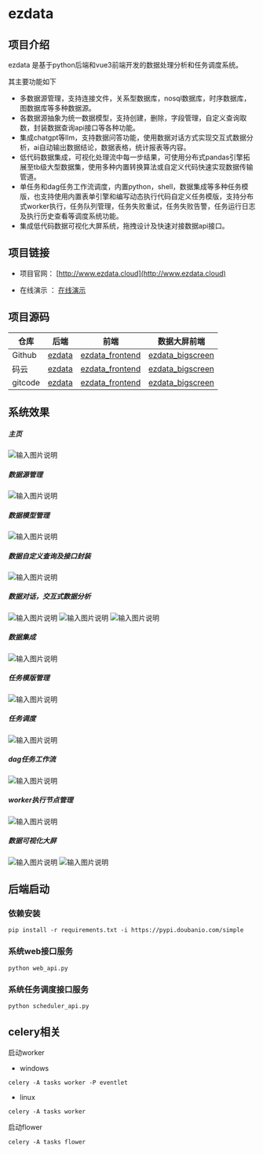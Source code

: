 ezdata
===============

项目介绍
-----------------------------------
ezdata 是基于python后端和vue3前端开发的数据处理分析和任务调度系统。

其主要功能如下
- 多数据源管理，支持连接文件，关系型数据库，nosql数据库，时序数据库，图数据库等多种数据源。
- 各数据源抽象为统一数据模型，支持创建，删除，字段管理，自定义查询取数，封装数据查询api接口等各种功能。
- 集成chatgpt等llm，支持数据问答功能，使用数据对话方式实现交互式数据分析，ai自动输出数据结论，数据表格，统计报表等内容。
- 低代码数据集成，可视化处理流中每一步结果，可使用分布式pandas引擎拓展至tb级大型数据集，使用多种内置转换算法或自定义代码快速实现数据传输管道。
- 单任务和dag任务工作流调度，内置python，shell，数据集成等多种任务模版，也支持使用内置表单引擎和编写动态执行代码自定义任务模版，支持分布式worker执行，任务队列管理，任务失败重试，任务失败告警，任务运行日志及执行历史查看等调度系统功能。
- 集成低代码数据可视化大屏系统，拖拽设计及快速对接数据api接口。

项目链接
-----------------------------------
- 项目官网：  [http://www.ezdata.cloud](http://www.ezdata.cloud)

- 在线演示 ： [在线演示](http://110.40.157.36)

[comment]: <> (- 开发文档：  [主项目文档]&#40;http://www.ezdata.cloud/docs/hello.html&#41;)

项目源码
-----------------------------------
| 仓库  | 后端  |前端 | 数据大屏前端   |
|--------------------|--------------------|--------------------|--------------------|
| Github | [ezdata](https://github.com/xuwei95/ezdata) | [ezdata_frontend](https://github.com/xuwei95/ezdata_frontend)  | [ezdata_bigscreen](https://github.com/xuwei95/ezdata_bigscreen)  |
| 码云  | [ezdata](https://gitee.com/xuwei95/ezdata) | [ezdata_frontend](https://gitee.com/xuwei95/ezdata_frontend)  | [ezdata_bigscreen](https://gitee.com/xuwei95/ezdata_bigscreen)  |
| gitcode  | [ezdata](https://gitcode.com/xuwei95/ezdata) | [ezdata_frontend](https://gitcode.com/xuwei95/ezdata_frontend)  | [ezdata_bigscreen](https://gitcode.com/xuwei95/ezdata_bigscreen)  |


系统效果
----
##### 主页
![输入图片说明](https://raw.githubusercontent.com/xuwei95/ezdata_press/master/images/dashboard.png?raw=true "在这里输入图片标题")
##### 数据源管理
![输入图片说明](https://raw.githubusercontent.com/xuwei95/ezdata_press/master/images/datasource.png?raw=true "在这里输入图片标题")
##### 数据模型管理
![输入图片说明](https://raw.githubusercontent.com/xuwei95/ezdata_press/master/images/datamodel.png?raw=true "在这里输入图片标题")
##### 数据自定义查询及接口封装
![输入图片说明](https://raw.githubusercontent.com/xuwei95/ezdata_press/master/images/data_query.png?raw=true "在这里输入图片标题")
##### 数据对话，交互式数据分析
![输入图片说明](https://raw.githubusercontent.com/xuwei95/ezdata_press/master/images/datachat_msg.png?raw=true "在这里输入图片标题")
![输入图片说明](https://raw.githubusercontent.com/xuwei95/ezdata_press/master/images/datachat_table.png?raw=true "在这里输入图片标题")
![输入图片说明](https://raw.githubusercontent.com/xuwei95/ezdata_press/master/images/datachat_chart.png?raw=true "在这里输入图片标题")
##### 数据集成
![输入图片说明](https://raw.githubusercontent.com/xuwei95/ezdata_press/master/images/etl.png?raw=true "在这里输入图片标题")
##### 任务模版管理
![输入图片说明](https://raw.githubusercontent.com/xuwei95/ezdata_press/master/images/task_template.png?raw=true "在这里输入图片标题")
##### 任务调度
![输入图片说明](https://raw.githubusercontent.com/xuwei95/ezdata_press/master/images/task_scheduler.png?raw=true "在这里输入图片标题")
##### dag任务工作流
![输入图片说明](https://raw.githubusercontent.com/xuwei95/ezdata_press/master/images/dag_detail.png?raw=true "在这里输入图片标题")
##### worker执行节点管理
![输入图片说明](https://raw.githubusercontent.com/xuwei95/ezdata_press/master/images/worker_ops.png?raw=true "在这里输入图片标题")
##### 数据可视化大屏
![输入图片说明](https://raw.githubusercontent.com/xuwei95/ezdata_press/master/images/bigscreen1.png?raw=true "在这里输入图片标题")
![输入图片说明](https://raw.githubusercontent.com/xuwei95/ezdata_press/master/images/bigscreen2.png?raw=true "在这里输入图片标题")



后端启动
----
### 依赖安装
```
pip install -r requirements.txt -i https://pypi.doubanio.com/simple
```
### 系统web接口服务
```
python web_api.py
```
### 系统任务调度接口服务
```
python scheduler_api.py
```
## celery相关
启动worker
- windows
```
celery -A tasks worker -P eventlet
```
- linux
```
celery -A tasks worker
```
启动flower
```
celery -A tasks flower
```

